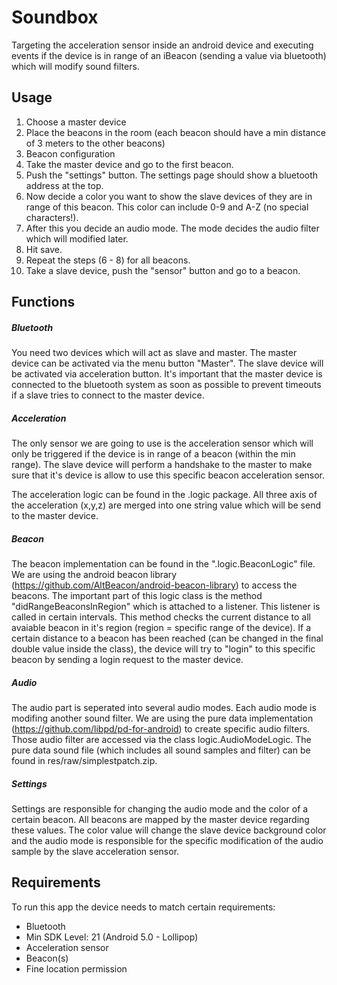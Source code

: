 # Soundbox
Targeting the acceleration sensor inside an android device and executing events if the device is in range of an iBeacon (sending a value via bluetooth) which will modify sound filters.

## Usage
1. Choose a master device
2. Place the beacons in the room (each beacon should have a min distance of 3 meters to the other beacons)
3. Beacon configuration
4. Take the master device and go to the first beacon. 
5. Push the "settings" button. The settings page should show a bluetooth address at the top. 
6. Now decide a color you want to show the slave devices of they are in range of this beacon. This color can include 0-9 and A-Z (no special characters!). 
7. After this you decide an audio mode. The mode decides the audio filter which will modified later.
8. Hit save.
9. Repeat the steps (6 - 8) for all beacons.
10. Take a slave device, push the "sensor" button and go to a beacon.

## Functions
##### Bluetooth
You need two devices which will act as slave and master. The master device can be activated via the menu button "Master".
The slave device will be activated via acceleration button. It's important that the master device is connected to the bluetooth system as soon as possible to prevent timeouts if a slave tries to connect to the master device.

##### Acceleration
The only sensor we are going to use is the acceleration sensor which will only be triggered if the device is in range of a beacon (within the min range). The slave device will perform a handshake to the master to make sure that it's device is allow to use this specific beacon acceleration sensor.

The acceleration logic can be found in the .logic package. All three axis of the acceleration (x,y,z) are merged into one string value which will be send to the master device.

##### Beacon
The beacon implementation can be found in the ".logic.BeaconLogic" file. We are using the android beacon library (https://github.com/AltBeacon/android-beacon-library) to access the beacons. The important part of this logic class is the method "didRangeBeaconsInRegion" which is attached to a listener. This listener is called in certain intervals. This method checks the current distance to all avaiable beacon in it's region (region = specific range of the device). If a certain distance to a beacon has been reached (can be changed in the final double value inside the class), the device will try to "login" to this specific beacon by sending a login request to the master device.

##### Audio
The audio part is seperated into several audio modes. Each audio mode is modifing another sound filter. We are using the pure data implementation (https://github.com/libpd/pd-for-android) to create specific audio filters. Those audio filter are accessed via the class logic.AudioModeLogic. The pure data sound file (which includes all sound samples and filter) can be found in res/raw/simplestpatch.zip.

##### Settings
Settings are responsible for changing the audio mode and the color of a certain beacon. All beacons are mapped by the master device regarding these values. The color value will change the slave device background color and the audio mode is responsible for the specific modification of the audio sample by the slave acceleration sensor.

## Requirements
To run this app the device needs to match certain requirements:
* Bluetooth
* Min SDK Level: 21 (Android 5.0 - Lollipop)
* Acceleration sensor
* Beacon(s)
* Fine location permission
